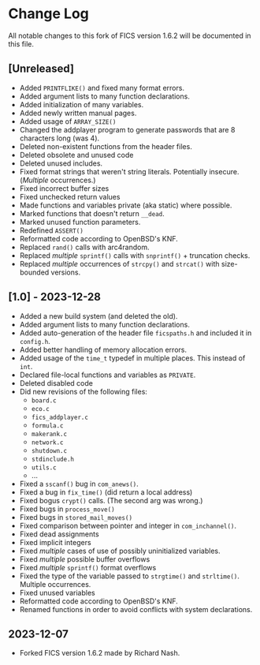 # Change Log #

All notable changes to this fork of FICS version 1.6.2 will be
documented in this file.

## [Unreleased] ##
- Added `PRINTFLIKE()` and fixed many format errors.
- Added argument lists to many function declarations.
- Added initialization of many variables.
- Added newly written manual pages.
- Added usage of `ARRAY_SIZE()`
- Changed the addplayer program to generate passwords that are 8
  characters long (was 4).
- Deleted non-existent functions from the header files.
- Deleted obsolete and unused code
- Deleted unused includes.
- Fixed format strings that weren't string literals. Potentially
  insecure. (_Multiple_ occurrences.)
- Fixed incorrect buffer sizes
- Fixed unchecked return values
- Made functions and variables private (aka static) where possible.
- Marked functions that doesn't return `__dead`.
- Marked unused function parameters.
- Redefined `ASSERT()`
- Reformatted code according to OpenBSD's KNF.
- Replaced `rand()` calls with arc4random.
- Replaced _multiple_ `sprintf()` calls with `snprintf()` + truncation
  checks.
- Replaced _multiple_ occurrences of `strcpy()` and `strcat()` with
  size-bounded versions.

## [1.0] - 2023-12-28 ##
- Added a new build system (and deleted the old).
- Added argument lists to many function declarations.
- Added auto-generation of the header file `ficspaths.h` and included
  it in `config.h`.
- Added better handling of memory allocation errors.
- Added usage of the `time_t` typedef in multiple places. This instead
  of `int`.
- Declared file-local functions and variables as `PRIVATE`.
- Deleted disabled code
- Did new revisions of the following files:
  - `board.c`
  - `eco.c`
  - `fics_addplayer.c`
  - `formula.c`
  - `makerank.c`
  - `network.c`
  - `shutdown.c`
  - `stdinclude.h`
  - `utils.c`
  - ...
- Fixed a `sscanf()` bug in `com_anews()`.
- Fixed a bug in `fix_time()` (did return a local address)
- Fixed bogus `crypt()` calls. (The second arg was wrong.)
- Fixed bugs in `process_move()`
- Fixed bugs in `stored_mail_moves()`
- Fixed comparison between pointer and integer in `com_inchannel()`.
- Fixed dead assignments
- Fixed implicit integers
- Fixed _multiple_ cases of use of possibly uninitialized variables.
- Fixed _multiple_ possible buffer overflows
- Fixed _multiple_ `sprintf()` format overflows
- Fixed the type of the variable passed to `strgtime()` and
  `strltime()`. Multiple occurrences.
- Fixed unused variables
- Reformatted code according to OpenBSD's KNF.
- Renamed functions in order to avoid conflicts with system
  declarations.

## 2023-12-07 ##
- Forked FICS version 1.6.2 made by Richard Nash.
